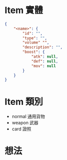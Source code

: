 # Item 實體
```json
{
	"<name>": {
		"id": "",
		"type": "",
		"volume" "",
		"description": "",
		"boost": {
			"atk": null,
		    "def": null,
		    "mov": null
		}
	}
}
```

# Item 類別
- normal
	通用貨物
- weapon
	武器
- card
	證照

# 想法

